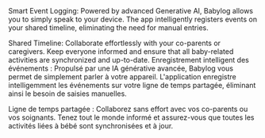 <en-US>
Smart Event Logging: Powered by advanced Generative AI, Babylog allows you to simply speak to your device. The app intelligently registers events on your shared timeline, eliminating the need for manual entries.

Shared Timeline: Collaborate effortlessly with your co-parents or caregivers. Keep everyone informed and ensure that all baby-related activities are synchronized and up-to-date.
</en-US>
<fr-FR>
Enregistrement intelligent des événements : Propulsé par une IA générative avancée, Babylog vous permet de simplement parler à votre appareil. L'application enregistre intelligemment les événements sur votre ligne de temps partagée, éliminant ainsi le besoin de saisies manuelles.

Ligne de temps partagée : Collaborez sans effort avec vos co-parents ou vos soignants. Tenez tout le monde informé et assurez-vous que toutes les activités liées à bébé sont synchronisées et à jour.
</fr-FR>